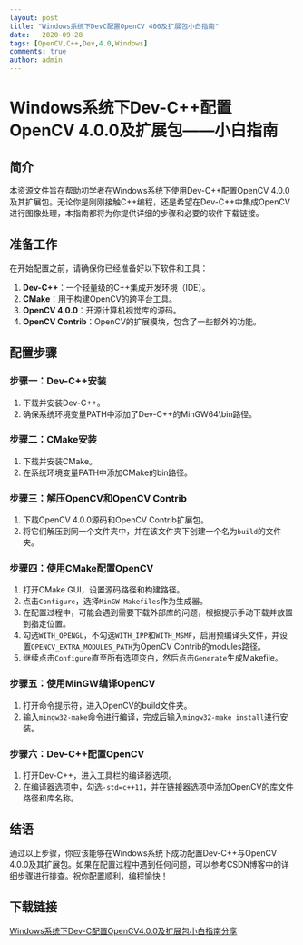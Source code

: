 ```yaml
---
layout: post
title: "Windows系统下DevC配置OpenCV 400及扩展包小白指南"
date:   2020-09-28
tags: [OpenCV,C++,Dev,4.0,Windows]
comments: true
author: admin
---
```

# Windows系统下Dev-C++配置OpenCV 4.0.0及扩展包——小白指南

## 简介

本资源文件旨在帮助初学者在Windows系统下使用Dev-C++配置OpenCV 4.0.0及其扩展包。无论你是刚刚接触C++编程，还是希望在Dev-C++中集成OpenCV进行图像处理，本指南都将为你提供详细的步骤和必要的软件下载链接。

## 准备工作

在开始配置之前，请确保你已经准备好以下软件和工具：

1. **Dev-C++**：一个轻量级的C++集成开发环境（IDE）。
2. **CMake**：用于构建OpenCV的跨平台工具。
3. **OpenCV 4.0.0**：开源计算机视觉库的源码。
4. **OpenCV Contrib**：OpenCV的扩展模块，包含了一些额外的功能。

## 配置步骤

### 步骤一：Dev-C++安装

1. 下载并安装Dev-C++。
2. 确保系统环境变量PATH中添加了Dev-C++的MinGW64\bin路径。

### 步骤二：CMake安装

1. 下载并安装CMake。
2. 在系统环境变量PATH中添加CMake的bin路径。

### 步骤三：解压OpenCV和OpenCV Contrib

1. 下载OpenCV 4.0.0源码和OpenCV Contrib扩展包。
2. 将它们解压到同一个文件夹中，并在该文件夹下创建一个名为`build`的文件夹。

### 步骤四：使用CMake配置OpenCV

1. 打开CMake GUI，设置源码路径和构建路径。
2. 点击`Configure`，选择`MinGW Makefiles`作为生成器。
3. 在配置过程中，可能会遇到需要下载外部库的问题，根据提示手动下载并放置到指定位置。
4. 勾选`WITH_OPENGL`，不勾选`WITH_IPP`和`WITH_MSMF`，启用预编译头文件，并设置`OPENCV_EXTRA_MODULES_PATH`为OpenCV Contrib的modules路径。
5. 继续点击`Configure`直至所有选项变白，然后点击`Generate`生成Makefile。

### 步骤五：使用MinGW编译OpenCV

1. 打开命令提示符，进入OpenCV的build文件夹。
2. 输入`mingw32-make`命令进行编译，完成后输入`mingw32-make install`进行安装。

### 步骤六：Dev-C++配置OpenCV

1. 打开Dev-C++，进入工具栏的编译器选项。
2. 在编译器选项中，勾选`-std=c++11`，并在链接器选项中添加OpenCV的库文件路径和库名称。

## 结语

通过以上步骤，你应该能够在Windows系统下成功配置Dev-C++与OpenCV 4.0.0及其扩展包。如果在配置过程中遇到任何问题，可以参考CSDN博客中的详细步骤进行排查。祝你配置顺利，编程愉快！

## 下载链接

[Windows系统下Dev-C配置OpenCV4.0.0及扩展包小白指南分享](https://pan.quark.cn/s/351e7e11d3d1)